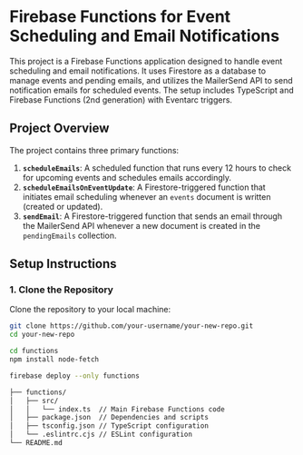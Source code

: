 # Firebase Functions for Event Scheduling and Email Notifications

This project is a Firebase Functions application designed to handle event scheduling and email notifications. It uses Firestore as a database to manage events and pending emails, and utilizes the MailerSend API to send notification emails for scheduled events. The setup includes TypeScript and Firebase Functions (2nd generation) with Eventarc triggers.

## Project Overview

The project contains three primary functions:
1. **`scheduleEmails`**: A scheduled function that runs every 12 hours to check for upcoming events and schedules emails accordingly.
2. **`scheduleEmailsOnEventUpdate`**: A Firestore-triggered function that initiates email scheduling whenever an `events` document is written (created or updated).
3. **`sendEmail`**: A Firestore-triggered function that sends an email through the MailerSend API whenever a new document is created in the `pendingEmails` collection.

## Setup Instructions

### 1. Clone the Repository
Clone the repository to your local machine:

```bash
git clone https://github.com/your-username/your-new-repo.git
cd your-new-repo

cd functions
npm install node-fetch

firebase deploy --only functions

├── functions/
│   ├── src/
│   │   └── index.ts  // Main Firebase Functions code
│   ├── package.json  // Dependencies and scripts
│   ├── tsconfig.json // TypeScript configuration
│   └── .eslintrc.cjs // ESLint configuration
└── README.md



